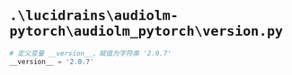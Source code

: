 # `.\lucidrains\audiolm-pytorch\audiolm_pytorch\version.py`

```py
# 定义变量 __version__，赋值为字符串 '2.0.7'
__version__ = '2.0.7'
```